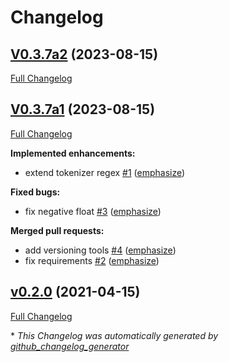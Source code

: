 # Changelog

## [V0.3.7a2](https://github.com/OpenVoiceOS/quebra_frases/tree/V0.3.7a2) (2023-08-15)

[Full Changelog](https://github.com/OpenVoiceOS/quebra_frases/compare/V0.3.7a1...V0.3.7a2)

## [V0.3.7a1](https://github.com/OpenVoiceOS/quebra_frases/tree/V0.3.7a1) (2023-08-15)

[Full Changelog](https://github.com/OpenVoiceOS/quebra_frases/compare/v0.2.0...V0.3.7a1)

**Implemented enhancements:**

- extend tokenizer regex [\#1](https://github.com/OpenVoiceOS/quebra_frases/pull/1) ([emphasize](https://github.com/emphasize))

**Fixed bugs:**

- fix negative float [\#3](https://github.com/OpenVoiceOS/quebra_frases/pull/3) ([emphasize](https://github.com/emphasize))

**Merged pull requests:**

- add versioning tools [\#4](https://github.com/OpenVoiceOS/quebra_frases/pull/4) ([emphasize](https://github.com/emphasize))
-  fix requirements [\#2](https://github.com/OpenVoiceOS/quebra_frases/pull/2) ([emphasize](https://github.com/emphasize))

## [v0.2.0](https://github.com/OpenVoiceOS/quebra_frases/tree/v0.2.0) (2021-04-15)

[Full Changelog](https://github.com/OpenVoiceOS/quebra_frases/compare/e91d2e95328c8fe630d6a21d1f1d04256d43e652...v0.2.0)



\* *This Changelog was automatically generated by [github_changelog_generator](https://github.com/github-changelog-generator/github-changelog-generator)*
